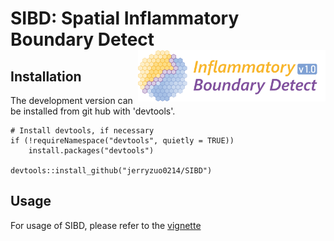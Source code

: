 # SIBD: Spatial Inflammatory Boundary Detect     <img src="https://github.com/jerryzuo0214/SIBD/blob/master/Icon_SIBD.png" width="300" align='right'>

    


## Installation

The development version can be installed from git hub with 'devtools'.

```         
# Install devtools, if necessary
if (!requireNamespace("devtools", quietly = TRUE))
    install.packages("devtools")

devtools::install_github("jerryzuo0214/SIBD")
```

## Usage

For usage of SIBD, please refer to the [vignette](doc/my-vignette.pdf)
